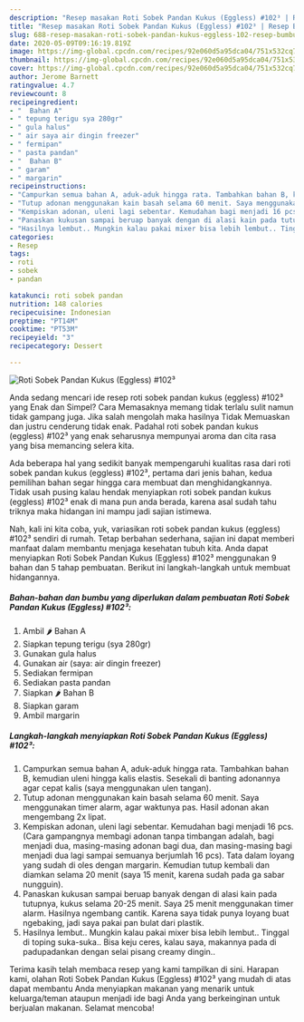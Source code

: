 ```yaml
---
description: "Resep masakan Roti Sobek Pandan Kukus (Eggless) #102³ | Resep Bumbu Roti Sobek Pandan Kukus (Eggless) #102³ Yang Enak Banget"
title: "Resep masakan Roti Sobek Pandan Kukus (Eggless) #102³ | Resep Bumbu Roti Sobek Pandan Kukus (Eggless) #102³ Yang Enak Banget"
slug: 688-resep-masakan-roti-sobek-pandan-kukus-eggless-102-resep-bumbu-roti-sobek-pandan-kukus-eggless-102-yang-enak-banget
date: 2020-05-09T09:16:19.819Z
image: https://img-global.cpcdn.com/recipes/92e060d5a95dca04/751x532cq70/roti-sobek-pandan-kukus-eggless-102-foto-resep-utama.jpg
thumbnail: https://img-global.cpcdn.com/recipes/92e060d5a95dca04/751x532cq70/roti-sobek-pandan-kukus-eggless-102-foto-resep-utama.jpg
cover: https://img-global.cpcdn.com/recipes/92e060d5a95dca04/751x532cq70/roti-sobek-pandan-kukus-eggless-102-foto-resep-utama.jpg
author: Jerome Barnett
ratingvalue: 4.7
reviewcount: 8
recipeingredient:
- "  Bahan A"
- " tepung terigu sya 280gr"
- " gula halus"
- " air saya air dingin freezer"
- " fermipan"
- " pasta pandan"
- "  Bahan B"
- " garam"
- " margarin"
recipeinstructions:
- "Campurkan semua bahan A, aduk-aduk hingga rata. Tambahkan bahan B, kemudian uleni hingga kalis elastis. Sesekali di banting adonannya agar cepat kalis (saya menggunakan ulen tangan)."
- "Tutup adonan menggunakan kain basah selama 60 menit. Saya menggunakan timer alarm, agar waktunya pas. Hasil adonan akan mengembang 2x lipat."
- "Kempiskan adonan, uleni lagi sebentar. Kemudahan bagi menjadi 16 pcs. (Cara gampangnya membagi adonan tanpa timbangan adalah, bagi menjadi dua, masing-masing adonan bagi dua, dan masing-masing bagi menjadi dua lagi sampai semuanya berjumlah 16 pcs). Tata dalam loyang yang sudah di oles dengan margarin. Kemudian tutup kembali dan diamkan selama 20 menit (saya 15 menit, karena sudah pada ga sabar nungguin)."
- "Panaskan kukusan sampai beruap banyak dengan di alasi kain pada tutupnya, kukus selama 20-25 menit. Saya 25 menit menggunakan timer alarm. Hasilnya ngembang cantik. Karena saya tidak punya loyang buat ngebaking, jadi saya pakai pan bulat dari plastik."
- "Hasilnya lembut.. Mungkin kalau pakai mixer bisa lebih lembut.. Tinggal di toping suka-suka.. Bisa keju ceres, kalau saya, makannya pada di padupadankan dengan selai pisang creamy dingin.."
categories:
- Resep
tags:
- roti
- sobek
- pandan

katakunci: roti sobek pandan 
nutrition: 148 calories
recipecuisine: Indonesian
preptime: "PT14M"
cooktime: "PT53M"
recipeyield: "3"
recipecategory: Dessert

---
```



![Roti Sobek Pandan Kukus (Eggless) #102³](https://img-global.cpcdn.com/recipes/92e060d5a95dca04/751x532cq70/roti-sobek-pandan-kukus-eggless-102-foto-resep-utama.jpg)

Anda sedang mencari ide resep roti sobek pandan kukus (eggless) #102³ yang Enak dan Simpel? Cara Memasaknya memang tidak terlalu sulit namun tidak gampang juga. Jika salah mengolah maka hasilnya Tidak Memuaskan dan justru cenderung tidak enak. Padahal roti sobek pandan kukus (eggless) #102³ yang enak seharusnya mempunyai aroma dan cita rasa yang bisa memancing selera kita.



Ada beberapa hal yang sedikit banyak mempengaruhi kualitas rasa dari roti sobek pandan kukus (eggless) #102³, pertama dari jenis bahan, kedua pemilihan bahan segar hingga cara membuat dan menghidangkannya. Tidak usah pusing kalau hendak menyiapkan roti sobek pandan kukus (eggless) #102³ enak di mana pun anda berada, karena asal sudah tahu triknya maka hidangan ini mampu jadi sajian istimewa.


Nah, kali ini kita coba, yuk, variasikan roti sobek pandan kukus (eggless) #102³ sendiri di rumah. Tetap berbahan sederhana, sajian ini dapat memberi manfaat dalam membantu menjaga kesehatan tubuh kita. Anda dapat menyiapkan Roti Sobek Pandan Kukus (Eggless) #102³ menggunakan 9 bahan dan 5 tahap pembuatan. Berikut ini langkah-langkah untuk membuat hidangannya.

<!--inarticleads1-->

##### Bahan-bahan dan bumbu yang diperlukan dalam pembuatan Roti Sobek Pandan Kukus (Eggless) #102³:

1. Ambil  🌶 Bahan A
1. Siapkan  tepung terigu (sya 280gr)
1. Gunakan  gula halus
1. Gunakan  air (saya: air dingin freezer)
1. Sediakan  fermipan
1. Sediakan  pasta pandan
1. Siapkan  🌶 Bahan B
1. Siapkan  garam
1. Ambil  margarin




<!--inarticleads2-->

##### Langkah-langkah menyiapkan Roti Sobek Pandan Kukus (Eggless) #102³:

1. Campurkan semua bahan A, aduk-aduk hingga rata. Tambahkan bahan B, kemudian uleni hingga kalis elastis. Sesekali di banting adonannya agar cepat kalis (saya menggunakan ulen tangan).
1. Tutup adonan menggunakan kain basah selama 60 menit. Saya menggunakan timer alarm, agar waktunya pas. Hasil adonan akan mengembang 2x lipat.
1. Kempiskan adonan, uleni lagi sebentar. Kemudahan bagi menjadi 16 pcs. (Cara gampangnya membagi adonan tanpa timbangan adalah, bagi menjadi dua, masing-masing adonan bagi dua, dan masing-masing bagi menjadi dua lagi sampai semuanya berjumlah 16 pcs). Tata dalam loyang yang sudah di oles dengan margarin. Kemudian tutup kembali dan diamkan selama 20 menit (saya 15 menit, karena sudah pada ga sabar nungguin).
1. Panaskan kukusan sampai beruap banyak dengan di alasi kain pada tutupnya, kukus selama 20-25 menit. Saya 25 menit menggunakan timer alarm. Hasilnya ngembang cantik. Karena saya tidak punya loyang buat ngebaking, jadi saya pakai pan bulat dari plastik.
1. Hasilnya lembut.. Mungkin kalau pakai mixer bisa lebih lembut.. Tinggal di toping suka-suka.. Bisa keju ceres, kalau saya, makannya pada di padupadankan dengan selai pisang creamy dingin..




Terima kasih telah membaca resep yang kami tampilkan di sini. Harapan kami, olahan Roti Sobek Pandan Kukus (Eggless) #102³ yang mudah di atas dapat membantu Anda menyiapkan makanan yang menarik untuk keluarga/teman ataupun menjadi ide bagi Anda yang berkeinginan untuk berjualan makanan. Selamat mencoba!
